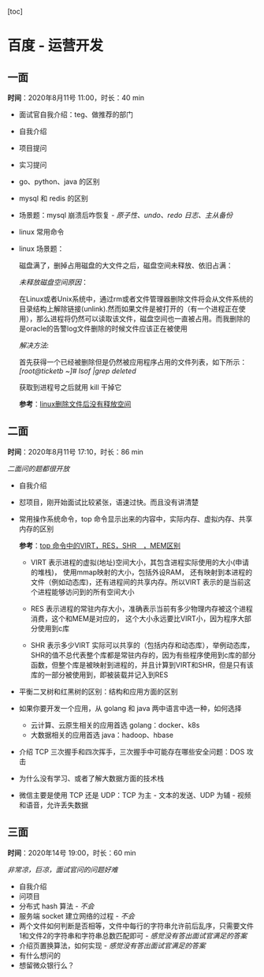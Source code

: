 [toc]

# 百度 - 运营开发

## 一面

**时间**：2020年8月11号 11:00，时长：40 min

- 面试官自我介绍：teg、做推荐的部门

- 自我介绍

- 项目提问

- 实习提问

- go、python、java 的区别

- mysql 和 redis 的区别

- 场景题：mysql 崩溃后咋恢复 - *原子性、undo、redo 日志、主从备份*

- linux 常用命令

- linux 场景题：

  磁盘满了，删掉占用磁盘的大文件之后，磁盘空间未释放、依旧占满：

  *未释放磁盘空间原因*：

  在Linux或者Unix系统中，通过rm或者文件管理器删除文件将会从文件系统的目录结构上解除链接(unlink).然而如果文件是被打开的（有一个进程正在使用），那么进程将仍然可以读取该文件，磁盘空间也一直被占用。而我删除的是oracle的告警log文件删除的时候文件应该正在被使用

  *解决方法*:

  首先获得一个已经被删除但是仍然被应用程序占用的文件列表，如下所示：
  *[root@ticketb ~]# lsof |grep deleted*

  获取到进程号之后就用 kill 干掉它

  **参考**：[linux删除文件后没有释放空间](https://blog.csdn.net/wyzxg/article/details/4971843)

## 二面

**时间**：2020年8月11号 17:10，时长：86 min

*二面问的题都很开放*

- 自我介绍

- 怼项目，刚开始面试比较紧张，语速过快。而且没有讲清楚

- 常用操作系统命令，top 命令显示出来的内容中，实际内存、虚拟内存、共享内存的区别

  **参考**：[top 命令中的VIRT，RES，SHR　，MEM区别](https://www.cnblogs.com/hustcpp/p/11097646.html)

  - VIRT 表示进程的虚拟(地址)空间大小，其包含进程实际使用的大小(申请的堆栈)， 使用mmap映射的大小，包括外设RAM， 还有映射到本进程的文件（例如动态库)，还有进程间的共享内存。所以VIRT 表示的是当前这个进程能够访问到的所有空间大小

  - RES 表示进程的常驻内存大小，准确表示当前有多少物理内存被这个进程消费，这个和MEM是对应的， 这个大小永远要比VIRT小，因为程序大部分使用到c库

  - SHR 表示多少VIRT 实际可以共享的（包括内存和动态库），举例动态库，SHR的值不总代表整个库都是常驻内存的，因为有些程序使用到c库的部分函数，但整个库是被映射到进程的，并且计算到VIRT和SHR，但是只有该库的一部分被使用到，即被装载并记入到RES

- 平衡二叉树和红黑树的区别：结构和应用方面的区别

- 如果你要开发一个应用，从 golang 和 java 两中语言中选一种，如何选择

  - 云计算、云原生相关的应用首选 golang：docker、k8s
  - 大数据相关的应用首选 java：hadoop、hbase

- 介绍 TCP 三次握手和四次挥手，三次握手中可能存在哪些安全问题：DOS 攻击

- 为什么没有学习、或者了解大数据方面的技术栈

- 微信主要是使用 TCP 还是 UDP：TCP 为主 - 文本的发送、UDP 为辅 - 视频和语音，允许丢失数据

## 三面

**时间**：2020年14号 19:00，时长：60 min

*非常凉，巨凉，面试官问的问题好难*

- 自我介绍
- 问项目
- 分布式 hash 算法 - *不会*
- 服务端 socket 建立网络的过程 - *不会*
- 两个文件如何判断是否相等，文件中每行的字符串允许前后乱序，只需要文件1和文件2的字符串和字符串总数匹配即可 - *感觉没有答出面试官满足的答案*
- 介绍页置换算法，如何实现  - *感觉没有答出面试官满足的答案*
- 有什么想问的
- 想留微众银行么？